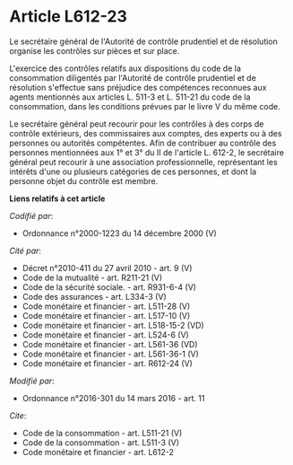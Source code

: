 # Article L612-23

Le secrétaire général de l'Autorité de contrôle prudentiel et de résolution organise les contrôles sur pièces et sur place. 

L'exercice des contrôles relatifs aux dispositions du code de la consommation diligentés par l'Autorité de contrôle
prudentiel et de résolution s'effectue sans préjudice des compétences reconnues aux agents mentionnés aux articles L. 511-3
et L. 511-21 du code de la consommation, dans les conditions prévues par le livre V du même code. 

Le secrétaire général peut recourir pour les contrôles à des corps de contrôle extérieurs, des commissaires aux comptes, des
experts ou à des personnes ou autorités compétentes. Afin de contribuer au contrôle des personnes mentionnées aux 1° et 3° du
II de l'article L. 612-2, le secrétaire général peut recourir à une association professionnelle, représentant les intérêts
d'une ou plusieurs catégories de ces personnes, et dont la personne objet du contrôle est membre.

**Liens relatifs à cet article**

_Codifié par_:

  - Ordonnance n°2000-1223 du 14 décembre 2000 (V)

_Cité par_:

  - Décret n°2010-411 du 27 avril 2010 - art. 9 (V)
  - Code de la mutualité - art. R211-21 (V)
  - Code de la sécurité sociale. - art. R931-6-4 (V)
  - Code des assurances - art. L334-3 (V)
  - Code monétaire et financier - art. L511-28 (V)
  - Code monétaire et financier - art. L517-10 (V)
  - Code monétaire et financier - art. L518-15-2 (VD)
  - Code monétaire et financier - art. L524-6 (V)
  - Code monétaire et financier - art. L561-36 (VD)
  - Code monétaire et financier - art. L561-36-1 (V)
  - Code monétaire et financier - art. R612-24 (V)

_Modifié par_:

  - Ordonnance n°2016-301 du 14 mars 2016 - art. 11

_Cite_:

  - Code de la consommation - art. L511-21 (V)
  - Code de la consommation - art. L511-3 (V)
  - Code monétaire et financier - art. L612-2
